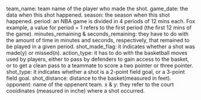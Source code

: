 team_name: team name of the player who made the shot.
game_date: the data when this shot happened.
season: the season when this shot happened.
period: an NBA game is divided in 4 periods of 12 mins each. Fox example, a value for period = 1 refers to the first period (the first 12 mins of the game).
minutes_remaining & seconds_remaining: they have to do with the amount of time in minutes and seconds, respectively, that remained to be played in a given period.
shot_made_flag: it indicates whether a shot was made(y) or missed(n).
action_type: it has to do with the basketball moves used by players, either to pass by defenders to gain access to the basket, or to get a clean pass to a teammate to score a two pointer or three pointer.
shot_type: it indicates whether a shot is a 2-point field goal, or a 3-point field goal.
shot_distance: distance to the basket(measured in feet).
opponent: name of the oppenent team.
x & y: they refer to the court cooidinates (measured in inche) where a shot occurred.
